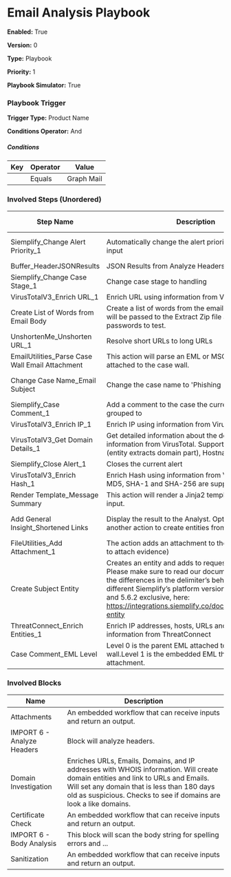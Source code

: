 # Email Analysis Playbook




**Enabled:** True

**Version:** 0

**Type:** Playbook

**Priority:** 1

**Playbook Simulator:** True


### Playbook Trigger
**Trigger Type:** Product Name

**Conditions Operator:** And

##### Conditions
|Key|Operator|Value|
|---|--------|-----|
||Equals|Graph Mail|


### Involved Steps (Unordered)
|Step Name|Description|Integration|Original Action|
|---------|-----------|-----------|---------------|
|Siemplify_Change Alert Priority_1|Automatically change the alert priority to the given input|Siemplify|Change Alert Priority|
|Buffer_HeaderJSONResults|JSON Results from Analyze Headers|Tools|Buffer|
|Siemplify_Change Case Stage_1|Change case stage to handling|Siemplify|Change Case Stage|
|VirusTotalV3_Enrich URL_1|Enrich URL using information from VirusTotal.|VirusTotalV3|Enrich URL|
|Create List of Words from Email Body|Create a list of words from the email bodies.  This list will be passed to the Extract Zip file as possible passwords to test.|Functions|String Functions|
|UnshortenMe_Unshorten URL_1|Resolve short URLs to long URLs|UnshortenMe|Unshorten URL|
|EmailUtilities_Parse Case Wall Email Attachment|This action will parse an EML or MSG file that has been attached to the case wall.|EmailUtilities|Parse Case Wall Email|
|Change Case Name_Email Subject|Change the case name to 'Phishing - EMAILSUBJECT'|Tools|Change Case Name|
|Siemplify_Case Comment_1|Add a comment to the case the current alert has been grouped to|Siemplify|Case Comment|
|VirusTotalV3_Enrich IP_1|Enrich IP using information from VirusTotal.|VirusTotalV3|Enrich IP|
|VirusTotalV3_Get Domain Details_1|Get detailed information about the domain using information from VirusTotal. Supported entities: URL (entity extracts domain part), Hostname.|VirusTotalV3|Get Domain Details|
|Siemplify_Close Alert_1|Closes the current alert|Siemplify|Close Alert|
|VirusTotalV3_Enrich Hash_1|Enrich Hash using information from VirusTotal. Only MD5, SHA-1 and SHA-256 are supported.|VirusTotalV3|Enrich Hash|
|Render Template_Message Summary|This action will render a Jinja2 template using a JSON input.  |TemplateEngine|Render Template|
|Add General Insight_Shortened Links|Display the result to the Analyst. Optionally add another action to create entities from the results.|Siemplify|Add General Insight|
|FileUtilities_Add Attachment_1|The action adds an attachment to the case wall (similar to attach evidence)|FileUtilities|Add Attachment|
|Create Subject Entity|Creates an entity and adds to requested alert. Note - Please make sure to read our documentation regarding the differences in the delimiter’s behavior, between different Siemplify’s platform versions 5.6.0 inclusive and 5.6.2 exclusive, here: https://integrations.siemplify.co/doc/siemplify#create-entity|Siemplify|Create Entity|
|ThreatConnect_Enrich Entities_1|Enrich IP addresses, hosts, URLs and hashes with information from ThreatConnect|ThreatConnect|Enrich Entities|
|Case Comment_EML Level|Level 0 is the parent EML attached to the case wall.Level 1 is the embedded EML that was sent as an attachment.|Siemplify|Case Comment|
### Involved Blocks
|Name|Description|
|----|-----------|
|Attachments|An embedded workflow that can receive inputs and return an output.|
|IMPORT 6 - Analyze Headers|Block will analyze headers. |
|Domain Investigation|Enriches URLs, Emails, Domains, and IP addresses with WHOIS information.  Will create domain entities and link to URLs and Emails.  Will set any domain that is less than 180 days old as suspicious.  Checks to see if domains are look a like domains. |
|Certificate Check|An embedded workflow that can receive inputs and return an output.|
|IMPORT 6 - Body Analysis|This block will scan the body string for spelling errors and ...|
|Sanitization|An embedded workflow that can receive inputs and return an output.|
